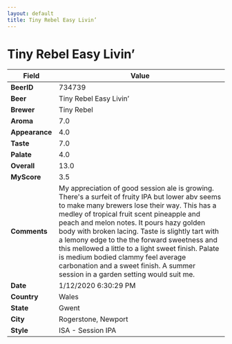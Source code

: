```yaml
---
layout: default
title: Tiny Rebel Easy Livin’
---
```


# Tiny Rebel Easy Livin’

| Field         | Value     |
|---------------|-----------|
| **BeerID** | 734739 |
| **Beer** | Tiny Rebel Easy Livin’ |
| **Brewer** | Tiny Rebel |
| **Aroma** | 7.0 |
| **Appearance** | 4.0 |
| **Taste** | 7.0 |
| **Palate** | 4.0 |
| **Overall** | 13.0 |
| **MyScore** | 3.5 |
| **Comments** | My appreciation of good session ale is growing. There's a surfeit of fruity IPA but lower abv seems to make many brewers lose their way. This has a medley of tropical fruit scent pineapple and peach and melon notes. It pours hazy golden body with broken lacing. Taste is slightly tart with a lemony edge to the the forward sweetness and this mellowed a little to a light sweet finish. Palate is medium bodied clammy feel average carbonation and a sweet finish. A summer session in a garden setting would suit me. |
| **Date** | 1/12/2020 6:30:29 PM |
| **Country** | Wales |
| **State** | Gwent |
| **City** | Rogerstone, Newport |
| **Style** | ISA - Session IPA |
